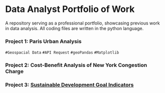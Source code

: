 # Data Analyst Portfolio of Work
A repository serving as a professional portfolio, showcasing previous work in data analysis. All coding files are written in the python language.

### Project 1: Paris Urban Analysis

`#Geospacial Data` `#API Request` `#geoPandas` `#Matplotlib`

### Project 2: Cost-Benefit Analysis of New York Congestion Charge

### Project 3: [Sustainable Development Goal Indicators](https://github.com/cwtravisyip/unsd_global_database)

